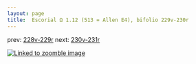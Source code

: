 ```yaml
---
layout: page
title:  Escorial Ω 1.12 (513 = Allen E4), bifolio 229v-230r
---
```


prev: [228v-229r](../228v-229r/) next: [230v-231r](../230v-231r/)



[![Linked to zoomble image](http://www.homermultitext.org/iipsrv?IIIF=/project/homer/pyramidal/deepzoom/hmt/e3bifolio/v1/E3_229v_230r.tif/full/2000,/0/default.jpg)](http://www.homermultitext.org/ict2/?urn=urn:cite2:hmt:e3bifolio.v1:E3_229v_230r)

